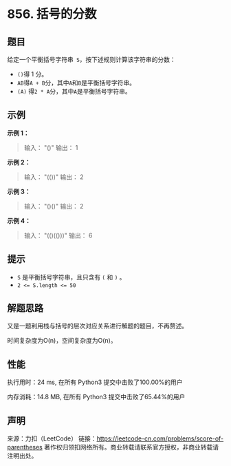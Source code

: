 # 856. 括号的分数

## 题目

给定一个平衡括号字符串` S`，按下述规则计算该字符串的分数：

* ` () `得 1 分。
* ` AB `得` A + B `分，其中` A `和` B `是平衡括号字符串。
* ` (A) ` 得` 2 * A `分，其中` A `是平衡括号字符串。

## 示例

**示例 1：**

> 输入： "()"
> 输出： 1

**示例 2：**

> 输入： "(())"
> 输出： 2

**示例 3：**

> 输入： "()()"
> 输出： 2

**示例 4：**

> 输入： "(()(()))"
> 输出： 6

## 提示

* `S` 是平衡括号字符串，且只含有 `(` 和 `)` 。
* `2 <= S.length <= 50`

## 解题思路

又是一题利用栈与括号的层次对应关系进行解题的题目，不再赘述。

时间复杂度为O(n)，空间复杂度为O(n)。

## 性能

执行用时：24 ms, 在所有 Python3 提交中击败了100.00%的用户

内存消耗：14.8 MB, 在所有 Python3 提交中击败了65.44%的用户

## 声明

来源：力扣（LeetCode）
链接：https://leetcode-cn.com/problems/score-of-parentheses
著作权归领扣网络所有。商业转载请联系官方授权，非商业转载请注明出处。